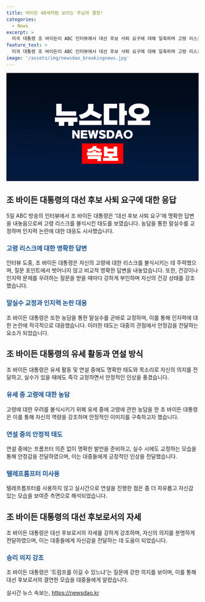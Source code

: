 ```yaml
---
title: 바이든 40세처럼 보이는 주님의 결정!
categories:
  - News
excerpt: >
  미국 대통령 조 바이든이 ABC 인터뷰에서 대선 후보 사퇴 요구에 대해 일축하며 고령 리스크를 부인하고, 명확한 답변을 내놓았다. 건강과 인지력 문제에 대한 우려를 부인하며 강인함을 강조하고, 유세 중에 농담을 했던 것을 교정함으로써 실수를 인정하고 이를 교정하는 모습을 보였다. 연설 중에 트럼프에 대한 승리 발언을 네 차례 반복하며 확고한 의지를 드러내었고, 평소와는 달리 텔레프롬프터를 사용하지 않고 진행한 것으로 알려졌다. 이에 대한 외신들의 관측은 화제가 되고 있다.
feature_text: >
  미국 대통령 조 바이든이 ABC 인터뷰에서 대선 후보 사퇴 요구에 대해 일축하며 고령 리스크를 부인하고, 명확한 답변을 내놓았다. 건강과 인지력 문제에 대한 우려를 부인하며 강인함을 강조하고, 유세 중에 농담을 했던 것을 교정함으로써 실수를 인정하고 이를 교정하는 모습을 보였다. 연설 중에 트럼프에 대한 승리 발언을 네 차례 반복하며 확고한 의지를 드러내었고, 평소와는 달리 텔레프롬프터를 사용하지 않고 진행한 것으로 알려졌다. 이에 대한 외신들의 관측은 화제가 되고 있다.
image: '/assets/img/newsdao_breakingnews.jpg'
---
```


<p><img src="/assets/img/newsdao_breakingnews.jpg" alt="bookingtag 속보" /></p>

<h2 data-ke-size="size26">조 바이든 대통령의 대선 후보 사퇴 요구에 대한 응답</h2>

<p data-ke-size="size16">5일 ABC 방송의 인터뷰에서 조 바이든 대통령은 '대선 후보 사퇴 요구'에 명확한 답변을 내놓음으로써 고령 리스크를 불식시킨 태도를 보였습니다. 농담을 통한 말실수를 교정하며 인지력 논란에 대한 대응도 시사했습니다.</p>

<h3><b><span style="color: #1a5490;">고령 리스크에 대한 명확한 답변</span></b></h3>

<p data-ke-size="size16">인터뷰 도중, 조 바이든 대통령은 자신의 고령에 대한 리스크를 불식시키는 데 주력했으며, 질문 포인트에서 벗어나지 않고 비교적 명확한 답변을 내놓았습니다. 또한, 건강이나 인지력 문제를 우려하는 질문을 받을 때마다 강하게 부인하며 자신의 건강 상태를 강조했습니다.</p>

<h3><b><span style="color: #1a5490;">말실수 교정과 인지력 논란 대응</span></b></h3>

<p data-ke-size="size16">조 바이든 대통령은 또한 농담을 통한 말실수를 곧바로 교정하며, 이를 통해 인지력에 대한 논란에 적극적으로 대응했습니다. 이러한 태도는 대중의 관점에서 안정감을 전달하는 요소가 되었습니다.</p>

<h2 data-ke-size="size26">조 바이든 대통령의 유세 활동과 연설 방식</h2>

<p data-ke-size="size16">조 바이든 대통령은 유세 활동 및 연설 중에도 명확한 태도와 목소리로 자신의 의지를 전달하고, 실수가 있을 때에도 즉각 교정하면서 안정적인 인상을 풍겼습니다.</p>

<h3><b><span style="color: #1a5490;">유세 중 고령에 대한 농담</span></b></h3>

<p data-ke-size="size16">고령에 대한 우려를 불식시키기 위해 유세 중에 고령에 관한 농담을 한 조 바이든 대통령은 이를 통해 자신의 역량을 강조하며 안정적인 이미지를 구축하고자 했습니다.</p>

<h3><b><span style="color: #1a5490;">연설 중의 안정적 태도</span></b></h3>

<p data-ke-size="size16">연설 중에는 프롬프터 의존 없이 명확한 발언을 준비하고, 실수 시에도 교정하는 모습을 통해 안정감을 전달하였으며, 이는 대중들에게 긍정적인 인상을 전달했습니다.</p>

<h3><b><span style="color: #1a5490;">텔레프롬프터 미사용</span></b></h3>

<p data-ke-size="size16">텔레프롬프터를 사용하지 않고 실시간으로 연설을 진행한 점은 좀 더 자유롭고 자신감 있는 모습을 보여준 측면으로 해석되었습니다.</p>

<h2 data-ke-size="size26">조 바이든 대통령의 대선 후보로서의 자세</h2>

<p data-ke-size="size16">조 바이든 대통령은 대선 후보로서의 자세를 강하게 강조하며, 자신의 의지를 분명하게 전달하였으며, 이는 대중들에게 자신감을 전달하는 데 도움이 되었습니다.</p>

<h3><b><span style="color: #1a5490;">승리 의지 강조</span></b></h3>

<p data-ke-size="size16">조 바이든 대통령은 '트럼프를 이길 수 있느냐'는 질문에 강한 의지를 보이며, 이를 통해 대선 후보로서의 결연한 모습을 대중들에게 알렸습니다.</p>
실시간 뉴스 속보는, <a href="https://newsdao.kr" rel="dofollow">https://newsdao.kr</a>


